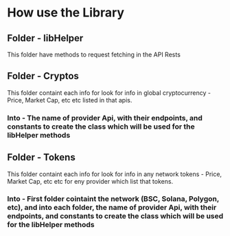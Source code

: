# How use the Library

## Folder - libHelper

This folder have methods to request fetching in the API Rests

## Folder - Cryptos

This folder containt each info for look for info in global cryptocurrency - Price, Market Cap, etc etc listed in that apis.

### Into - The name of provider Api, with their endpoints, and constants to create the class which will be used for the libHelper methods

## Folder - Tokens

This folder containt each info for look for info in any network tokens - Price, Market Cap, etc etc for eny provider which list that tokens.

### Into - First folder cointaint the network (BSC, Solana, Polygon, etc), and into each folder, the name of provider Api, with their endpoints, and constants to create the class which will be used for the libHelper methods
